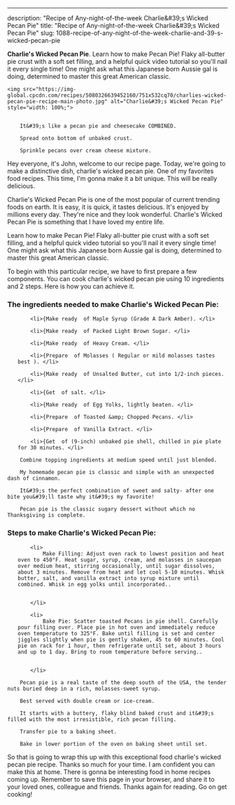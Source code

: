 ---
description: "Recipe of Any-night-of-the-week Charlie&amp;#39;s Wicked Pecan Pie"
title: "Recipe of Any-night-of-the-week Charlie&amp;#39;s Wicked Pecan Pie"
slug: 1088-recipe-of-any-night-of-the-week-charlie-and-39-s-wicked-pecan-pie

<p>
	<strong>Charlie&#39;s Wicked Pecan Pie</strong>. 
	Learn how to make Pecan Pie! Flaky all-butter pie crust with a soft set filling, and a helpful quick video tutorial so you&#39;ll nail it every single time! One might ask what this Japanese born Aussie gal is doing, determined to master this great American classic.
</p>
<p>
	
	<img src="https://img-global.cpcdn.com/recipes/5080326639452160/751x532cq70/charlies-wicked-pecan-pie-recipe-main-photo.jpg" alt="Charlie&#39;s Wicked Pecan Pie" style="width: 100%;">
	
	
		It&#39;s like a pecan pie and cheesecake COMBINED.
	
		Spread onto bottom of unbaked crust.
	
		Sprinkle pecans over cream cheese mixture.
	
</p>
<p>
	Hey everyone, it's John, welcome to our recipe page. Today, we're going to make a distinctive dish, charlie&#39;s wicked pecan pie. One of my favorites food recipes. This time, I'm gonna make it a bit unique. This will be really delicious.
</p>
	
<p>
	Charlie&#39;s Wicked Pecan Pie is one of the most popular of current trending foods on earth. It is easy, it is quick, it tastes delicious. It's enjoyed by millions every day. They're nice and they look wonderful. Charlie&#39;s Wicked Pecan Pie is something that I have loved my entire life.
</p>
<p>
	Learn how to make Pecan Pie! Flaky all-butter pie crust with a soft set filling, and a helpful quick video tutorial so you&#39;ll nail it every single time! One might ask what this Japanese born Aussie gal is doing, determined to master this great American classic.
</p>

<p>
To begin with this particular recipe, we have to first prepare a few components. You can cook charlie&#39;s wicked pecan pie using 10 ingredients and 2 steps. Here is how you can achieve it.
</p>

<h3>The ingredients needed to make Charlie&#39;s Wicked Pecan Pie:</h3>

<ol>
	
		<li>{Make ready  of Maple Syrup (Grade A Dark Amber). </li>
	
		<li>{Make ready  of Packed Light Brown Sugar. </li>
	
		<li>{Make ready  of Heavy Cream. </li>
	
		<li>{Prepare  of Molasses ( Regular or mild molasses tastes best ). </li>
	
		<li>{Make ready  of Unsalted Butter, cut into 1/2-inch pieces. </li>
	
		<li>{Get  of salt. </li>
	
		<li>{Make ready  of Egg Yolks, lightly beaten. </li>
	
		<li>{Prepare  of Toasted &amp; Chopped Pecans. </li>
	
		<li>{Prepare  of Vanilla Extract. </li>
	
		<li>{Get  of (9-inch) unbaked pie shell, chilled in pie plate for 30 minutes. </li>
	
</ol>
<p>
	
		Combine topping ingredients at medium speed until just blended.
	
		My homemade pecan pie is classic and simple with an unexpected dash of cinnamon.
	
		It&#39;s the perfect combination of sweet and salty- after one bite you&#39;ll taste why it&#39;s my favorite!
	
		Pecan pie is the classic sugary dessert without which no Thanksgiving is complete.
	
</p>

<h3>Steps to make Charlie&#39;s Wicked Pecan Pie:</h3>

<ol>
	
		<li>
			Make Filling: Adjust oven rack to lowest position and heat oven to 450°F. Heat sugar, syrup, cream, and molasses in saucepan over medium heat, stirring occasionally, until sugar dissolves, about 3 minutes. Remove from heat and let cool 5-10 minutes. Whisk butter, salt, and vanilla extract into syrup mixture until combined. Whisk in egg yolks until incorporated..
			
			
		</li>
	
		<li>
			Bake Pie: Scatter toasted Pecans in pie shell. Carefully pour filling over. Place pie in hot oven and immediately reduce oven temperature to 325°F. Bake until filling is set and center jiggles slightly when pie is gently shaken, 45 to 60 minutes. Cool pie on rack for 1 hour, then refrigerate until set, about 3 hours and up to 1 day. Bring to room temperature before serving..
			
			
		</li>
	
</ol>

<p>
	
		Pecan pie is a real taste of the deep south of the USA, the tender nuts buried deep in a rich, molasses-sweet syrup.
	
		Best served with double cream or ice-cream.
	
		It starts with a buttery, flaky blind baked crust and it&#39;s filled with the most irresistible, rich pecan filling.
	
		Transfer pie to a baking sheet.
	
		Bake in lower portion of the oven on baking sheet until set.
	
</p>

<p>
	So that is going to wrap this up with this exceptional food charlie&#39;s wicked pecan pie recipe. Thanks so much for your time. I am confident you can make this at home. There is gonna be interesting food in home recipes coming up. Remember to save this page in your browser, and share it to your loved ones, colleague and friends. Thanks again for reading. Go on get cooking!
</p>
